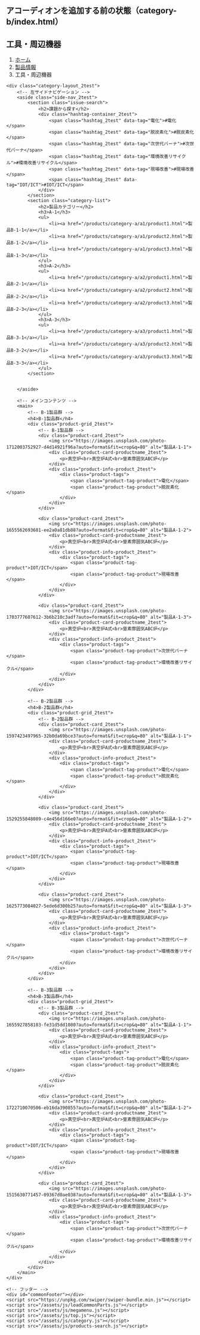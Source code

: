 ## アコーディオンを追加する前の状態（category-b/index.html）


<!-- 分野Aの製品一覧ページ -->
<!DOCTYPE html>
<html lang="ja">
<head>
    <meta charset="UTF-8">
    <meta name="viewport" content="width=device-width, initial-scale=1.0">
    <title>工具・周辺機器 | 会社名</title>
    <link rel="stylesheet" href="/assets/css/style.css">
    <link rel="stylesheet" href="/assets/css/megamenu.css">
    <link rel="stylesheet" href="/assets/css/breadcrumb.css">
    <link rel="stylesheet" href="/assets/css/products.css">
    <link rel="stylesheet" href="/assets/css/category.css">
    <link rel="stylesheet" href="/assets/css/top.css">
</head>
<body>
    <div id="commonHeader"></div>
    <div class="main-visual-products mvp-b">
        <h2>工具・周辺機器</h2>
    </div>
    <nav class="breadcrumb" aria-label="パンくずリスト">
        <ol class="breadcrumb-list">
            <li class="breadcrumb-item"><a href="/">ホーム</a></li>
            <li class="breadcrumb-item"><a href="/products/">製品情報</a></li>
            <li class="breadcrumb-item current">工具・周辺機器</li>
            <!-- <li class="breadcrumb-item"><a href="/products/category-a/a1/">B-1</a></li>
            <li class="breadcrumb-item current">製品B-1-1</li> -->
        </ol>
    </nav>

    

    <div class="category-layout_2test">
        <!-- 左サイドナビゲーション -->
        <aside class="side-nav_2test">
            <section class="issue-search">
                <h2>課題から探す</h2>
                <div class="hashtag-container_2test">
                    <span class="hashtag_2test" data-tag="電化">#電化</span>
                    <span class="hashtag_2test" data-tag="脱炭素化">#脱炭素化</span>
                    <span class="hashtag_2test" data-tag="次世代バーナ">#次世代バーナ</span>
                    <span class="hashtag_2test" data-tag="環境改善リサイクル">#環境改善リサイクル</span>
                    <span class="hashtag_2test" data-tag="現場改善">#現場改善</span>
                    <span class="hashtag_2test" data-tag="IOT/ICT">#IOT/ICT</span>
                </div>
            </section>
            <section class="category-list">
                <h2>製品カテゴリー</h2>
                <h3>A-1</h3>
                <ul>
                    <li><a href="/products/category-a/a1/product1.html">製品B-1-1</a></li>
                    <li><a href="/products/category-a/a1/product2.html">製品B-1-2</a></li>
                    <li><a href="/products/category-a/a1/product3.html">製品B-1-3</a></li>
                </ul>
                <h3>A-2</h3>
                <ul>
                    <li><a href="/products/category-a/a2/product1.html">製品B-2-1</a></li>
                    <li><a href="/products/category-a/a2/product2.html">製品B-2-2</a></li>
                    <li><a href="/products/category-a/a2/product3.html">製品B-2-3</a></li>
                </ul>
                <h3>A-3</h3>
                <ul>
                    <li><a href="/products/category-a/a3/product1.html">製品B-3-1</a></li>
                    <li><a href="/products/category-a/a3/product2.html">製品B-3-2</a></li>
                    <li><a href="/products/category-a/a3/product3.html">製品B-3-3</a></li>
                </ul>
            </section>

            
        </aside>

        <!-- メインコンテンツ -->
        <main>
            <!-- B-1製品群 -->
            <h4>B-1製品群</h4>
            <div class="product-grid_2test">
                <!-- B-1製品群 -->
                <div class="product-card_2test">
                    <img src="https://images.unsplash.com/photo-1712003752927-d4d14921f96a?auto=format&fit=crop&q=80" alt="製品A-1-1">
                    <div class="product-card-productname_2test">
                        <p>真空炉<br>真空炉A式<br>窒素雰囲気ABC炉</p>
                    </div>
                    <div class="product-info-product_2test">
                        <div class="product-tags">
                            <span class="product-tag-product">電化</span>
                            <span class="product-tag-product">脱炭素化</span>
                        </div>
                    </div>
                </div>
        
                <div class="product-card_2test">
                    <img src="https://images.unsplash.com/photo-1655562693681-ee2a0a81db88?auto=format&fit=crop&q=80" alt="製品A-1-2">
                    <div class="product-card-productname_2test">
                        <p>真空炉<br>真空炉A式<br>窒素雰囲気ABC炉</p>
                    </div>
                    <div class="product-info-product_2test">
                        <div class="product-tags">
                            <span class="product-tag-product">IOT/ICT</span>
                            <span class="product-tag-product">現場改善</span>
                        </div>
                    </div>
                </div>
                
                <div class="product-card_2test">
                    <img src="https://images.unsplash.com/photo-1703777607612-3b6b210c3adf?auto=format&fit=crop&q=80" alt="製品A-1-3">
                    <div class="product-card-productname_2test">
                        <p>真空炉<br>真空炉A式<br>窒素雰囲気ABC炉</p>
                    </div>
                    <div class="product-info-product_2test">
                        <div class="product-tags">
                            <span class="product-tag-product">次世代バーナ</span>
                            <span class="product-tag-product">環境改善リサイクル</span>
                        </div>
                    </div>
                </div>
            </div>

            <!-- B-2製品群 -->
            <h4>B-2製品群</h4>
            <div class="product-grid_2test">
                <!-- B-2製品群 -->
                <div class="product-card_2test">
                    <img src="https://images.unsplash.com/photo-1597423497965-32b0da69bce3?auto=format&fit=crop&q=80" alt="製品A-1-1">
                    <div class="product-card-productname_2test">
                        <p>真空炉<br>真空炉A式<br>窒素雰囲気ABC炉</p>
                    </div>
                    <div class="product-info-product_2test">
                        <div class="product-tags">
                            <span class="product-tag-product">電化</span>
                            <span class="product-tag-product">脱炭素化</span>
                        </div>
                    </div>
                </div>
        
                <div class="product-card_2test">
                    <img src="https://images.unsplash.com/photo-1529255848089-c4e456d166e0?auto=format&fit=crop&q=80" alt="製品A-1-2">
                    <div class="product-card-productname_2test">
                        <p>真空炉<br>真空炉A式<br>窒素雰囲気ABC炉</p>
                    </div>
                    <div class="product-info-product_2test">
                        <div class="product-tags">
                            <span class="product-tag-product">IOT/ICT</span>
                            <span class="product-tag-product">現場改善</span>
                        </div>
                    </div>
                </div>
                
                <div class="product-card_2test">
                    <img src="https://images.unsplash.com/photo-1625773084027-5ede6d300b25?auto=format&fit=crop&q=80" alt="製品A-1-3">
                    <div class="product-card-productname_2test">
                        <p>真空炉<br>真空炉A式<br>窒素雰囲気ABC炉</p>
                    </div>
                    <div class="product-info-product_2test">
                        <div class="product-tags">
                            <span class="product-tag-product">次世代バーナ</span>
                            <span class="product-tag-product">環境改善リサイクル</span>
                        </div>
                    </div>
                </div>
            </div>

            <!-- B-3製品群 -->
            <h4>B-3製品群</h4>
            <div class="product-grid_2test">
                <!-- B-3製品群 -->
                <div class="product-card_2test">
                    <img src="https://images.unsplash.com/photo-1655927858183-fe31d5dd1080?auto=format&fit=crop&q=80" alt="製品A-1-1">
                    <div class="product-card-productname_2test">
                        <p>真空炉<br>真空炉A式<br>窒素雰囲気ABC炉</p>
                    </div>
                    <div class="product-info-product_2test">
                        <div class="product-tags">
                            <span class="product-tag-product">電化</span>
                            <span class="product-tag-product">脱炭素化</span>
                        </div>
                    </div>
                </div>
        
                <div class="product-card_2test">
                    <img src="https://images.unsplash.com/photo-1722710070506-eb16da390855?auto=format&fit=crop&q=80" alt="製品A-1-2">
                    <div class="product-card-productname_2test">
                        <p>真空炉<br>真空炉A式<br>窒素雰囲気ABC炉</p>
                    </div>
                    <div class="product-info-product_2test">
                        <div class="product-tags">
                            <span class="product-tag-product">IOT/ICT</span>
                            <span class="product-tag-product">現場改善</span>
                        </div>
                    </div>
                </div>
                
                <div class="product-card_2test">
                    <img src="https://images.unsplash.com/photo-1515630771457-09367d0ae038?auto=format&fit=crop&q=80" alt="製品A-1-3">
                    <div class="product-card-productname_2test">
                        <p>真空炉<br>真空炉A式<br>窒素雰囲気ABC炉</p>
                    </div>
                    <div class="product-info-product_2test">
                        <div class="product-tags">
                            <span class="product-tag-product">次世代バーナ</span>
                            <span class="product-tag-product">環境改善リサイクル</span>
                        </div>
                    </div>
                </div>
            </div>
        </main>
    </div>

    <!-- フッター -->
    <div id="commonFooter"></div>
    <script src="https://unpkg.com/swiper/swiper-bundle.min.js"></script>
    <script src="/assets/js/loadCommonParts.js"></script>
    <script src="/assets/js/megamenu.js"></script>
    <script src="/assets/js/top.js"></script>
    <script src="/assets/js/category.js"></script>
    <script src="/assets/js/products-search.js"></script>
</body>
</html>